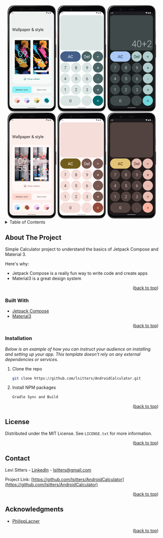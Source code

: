 <div id="top"></div>
<!--
*** Thanks for checking out the Best-README-Template. If you have a suggestion
*** that would make this better, please fork the repo and create a pull request
*** or simply open an issue with the tag "enhancement".
*** Don't forget to give the project a star!
*** Thanks again! Now go create something AMAZING! :D
-->

<!-- PROJECT LOGO -->
<br />
<div align="center">
   <img src="./wallpaper_1.png" alt="Wallpaper for calculator screenshot" width="160">
   <img src="./calculator_screenshot_light.png" alt="Android Calculator App Light Mode 40+2" width="160">
   <img src="./calculator_screenshot_dark.png" alt="Android Calculator App Dark Mode 40+2" width="160">
</div>

<div align="center">
   <img src="./wallpaper_2.png" alt="Wallpaper for calculator screenshot 2" width="160">
   <img src="./calculator_screenshot_2_light.png" alt="Android Calculator App Light Mode 40+2" width="160">
   <img src="./calculator_screenshot_2_dark.png" alt="Android Calculator App Dark Mode 40+2" width="160">
</div>

<!-- TABLE OF CONTENTS -->
<details>
  <summary>Table of Contents</summary>
  <ol>
    <li>
      <a href="#about-the-project">About The Project</a>
      <ul>
        <li><a href="#built-with">Built With</a></li>
      </ul>
    </li>
    <li>
      <a href="#getting-started">Getting Started</a>
      <ul>
        <li><a href="#prerequisites">Prerequisites</a></li>
        <li><a href="#installation">Installation</a></li>
      </ul>
    </li>
    <li><a href="#usage">Usage</a></li>
    <li><a href="#roadmap">Roadmap</a></li>
    <li><a href="#contributing">Contributing</a></li>
    <li><a href="#license">License</a></li>
    <li><a href="#contact">Contact</a></li>
    <li><a href="#acknowledgments">Acknowledgments</a></li>
  </ol>
</details>



<!-- ABOUT THE PROJECT -->
## About The Project

Simple Calculator project to understand the basics of Jetpack Compose and Material 3.

Here's why:
* Jetpack Compose is a really fun way to write code and create apps
* Material3 is a great design system

<p align="right">(<a href="#top">back to top</a>)</p>



### Built With

* [Jetpack Compose](https://developer.android.com/jetpack/compose)
* [Material3](https://m3.material.io/)

<p align="right">(<a href="#top">back to top</a>)</p>



<!-- GETTING STARTED
## Getting Started

This is an example of how you may give instructions on setting up your project locally.
To get a local copy up and running follow these simple example steps.

### Prerequisites

This is an example of how to list things you need to use the software and how to install them.
* npm
  ```sh
  npm install npm@latest -g
  ```
 -->

### Installation

_Below is an example of how you can instruct your audience on installing and setting up your app. This template doesn't rely on any external dependencies or services._

1. Clone the repo
   ```sh
   git clone https://github.com/lsitters/AndroidCalculator.git
   ```
2. Install NPM packages
   ```sh
   Gradle Sync and Build
   ```

<p align="right">(<a href="#top">back to top</a>)</p>



<!-- USAGE EXAMPLES
## Usage

Use this space to show useful examples of how a project can be used. Additional screenshots, code examples and demos work well in this space. You may also link to more resources.

_For more examples, please refer to the [Documentation](https://example.com)_

<p align="right">(<a href="#top">back to top</a>)</p>

 -->


<!-- CONTRIBUTING 
## Contributing

Contributions are what make the open source community such an amazing place to learn, inspire, and create. Any contributions you make are **greatly appreciated**.

If you have a suggestion that would make this better, please fork the repo and create a pull request. You can also simply open an issue with the tag "enhancement".
Don't forget to give the project a star! Thanks again!

1. Fork the Project
2. Create your Feature Branch (`git checkout -b feature/AmazingFeature`)
3. Commit your Changes (`git commit -m 'Add some AmazingFeature'`)
4. Push to the Branch (`git push origin feature/AmazingFeature`)
5. Open a Pull Request

<p align="right">(<a href="#top">back to top</a>)</p>

-->


<!-- LICENSE -->
## License

Distributed under the MIT License. See `LICENSE.txt` for more information.

<p align="right">(<a href="#top">back to top</a>)</p>



<!-- CONTACT -->
## Contact

Levi Sitters - [LinkedIn](https://www.linkedin.com/in/levisitters/) - lsitters@gmail.com

Project Link: [https://github.com/lsitters/AndroidCalculator](https://github.com/lsitters/AndroidCalculator)

<p align="right">(<a href="#top">back to top</a>)</p>



<!-- ACKNOWLEDGMENTS -->
## Acknowledgments

* [PhilippLacner](https://www.youtube.com/c/PhilippLackner)


<p align="right">(<a href="#top">back to top</a>)</p>
